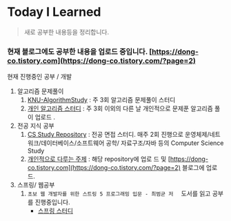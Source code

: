 # Today I Learned
> 새로 공부한 내용등을 정리합니다. 

### 현재 블로그에도 공부한 내용을 업로드 중입니다. [https://dong-co.tistory.com](https://dong-co.tistory.com/?page=2)

현재 진행중인 공부 / 개발 

1. 알고리즘 문제풀이
   1. [KNU-AlgorithmStudy](https://github.com/Dong-wook94/KNU-AlgorithmStudy) : 주 3회 알고리즘 문제풀이 스터디
   2. [개인 알고리즘 스터디](https://github.com/Dong-wook94/Algorithm-Study) : 주 3회 이외의 다른 날 개인적으로 문제푼 알고리즘 풀이 업로드 .
2. 전공 지식 공부 
   1. [CS Study Repository](https://github.com/KNU-CS-Study/CS-Study) : 전공 면접 스터디. 매주 2회 진행으로 운영체제/네트워크/데이터베이스/소프트웨어 공학/ 자료구조/자바 등의 Computer Science Study
   2. [개인적으로 다루는 주제](https://github.com/Dong-wook94/TIL/tree/master/CS%20Study) : 해당 repository에 업로 드 및 [https://dong-co.tistory.com](https://dong-co.tistory.com/?page=2) 블로그에 업로드. 
3. 스프링/ 웹공부
   1. `초보 웹 개발자를 위한 스트링 5 프로그래밍 입문 - 최범균 저  ` 도서를 읽고 공부를 진행중입니다.
      * [스프링 스터디](https://github.com/Dong-wook94/TIL/tree/master/스프링)
   
